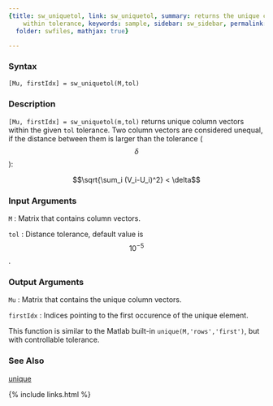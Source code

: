 ```yaml
---
{title: sw_uniquetol, link: sw_uniquetol, summary: returns the unique column vectors
    within tolerance, keywords: sample, sidebar: sw_sidebar, permalink: sw_uniquetol,
  folder: swfiles, mathjax: true}

---
```

  
### Syntax
  
`[Mu, firstIdx] = sw_uniquetol(M,tol)`
  
### Description
  
`[Mu, firstIdx] = sw_uniquetol(m,tol)` returns unique column vectors
within the given `tol` tolerance. Two column vectors are considered
unequal, if the distance between them is larger than the tolerance
($$\delta$$):
 
$$\sqrt{\sum_i (V_i-U_i)^2} < \delta$$
  
### Input Arguments
  
`M`
: Matrix that contains column vectors.
  
`tol`
: Distance tolerance, default value is $$10^{-5}$$.
  
### Output Arguments
  
`Mu`
: Matrix that contains the unique column vectors.
 
`firstIdx`
: Indices pointing to the first occurence of the unique element.
 
This function is similar to the Matlab built-in
`unique(M,'rows','first')`, but with controllable tolerance.
 
### See Also
 
[unique](https://ch.mathworks.com/help/matlab/ref/unique.html)
 

{% include links.html %}

